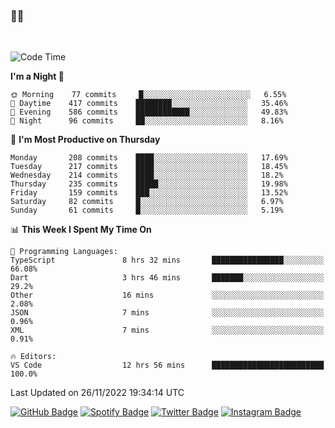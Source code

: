 ### 🤙🍺

<!-- <a href="https://github-readme-stats.vercel.app/api?username=hzak2xx&count_private=true&show_icons=true&theme=dracula">
  <img align="center" src="https://github-readme-stats.vercel.app/api?username=hzak2xx&count_private=true&show_icons=true&theme=dracula" />
</a>
</br> -->
</br>

<!--START_SECTION:waka-->
![Code Time](http://img.shields.io/badge/Code%20Time-2%2C021%20hrs%2058%20mins-blue)

**I'm a Night 🦉** 

```text
🌞 Morning    77 commits     █░░░░░░░░░░░░░░░░░░░░░░░░   6.55% 
🌆 Daytime    417 commits    ████████░░░░░░░░░░░░░░░░░   35.46% 
🌃 Evening    586 commits    ████████████░░░░░░░░░░░░░   49.83% 
🌙 Night      96 commits     ██░░░░░░░░░░░░░░░░░░░░░░░   8.16%

```
📅 **I'm Most Productive on Thursday** 

```text
Monday       208 commits    ████░░░░░░░░░░░░░░░░░░░░░   17.69% 
Tuesday      217 commits    ████░░░░░░░░░░░░░░░░░░░░░   18.45% 
Wednesday    214 commits    ████░░░░░░░░░░░░░░░░░░░░░   18.2% 
Thursday     235 commits    █████░░░░░░░░░░░░░░░░░░░░   19.98% 
Friday       159 commits    ███░░░░░░░░░░░░░░░░░░░░░░   13.52% 
Saturday     82 commits     █░░░░░░░░░░░░░░░░░░░░░░░░   6.97% 
Sunday       61 commits     █░░░░░░░░░░░░░░░░░░░░░░░░   5.19%

```


📊 **This Week I Spent My Time On** 

```text
💬 Programming Languages: 
TypeScript               8 hrs 32 mins       ████████████████░░░░░░░░░   66.08% 
Dart                     3 hrs 46 mins       ███████░░░░░░░░░░░░░░░░░░   29.2% 
Other                    16 mins             ░░░░░░░░░░░░░░░░░░░░░░░░░   2.08% 
JSON                     7 mins              ░░░░░░░░░░░░░░░░░░░░░░░░░   0.96% 
XML                      7 mins              ░░░░░░░░░░░░░░░░░░░░░░░░░   0.91%

🔥 Editors: 
VS Code                  12 hrs 56 mins      █████████████████████████   100.0%

```


 Last Updated on 26/11/2022 19:34:14 UTC
<!--END_SECTION:waka-->

[![GitHub Badge](https://img.shields.io/badge/GitHub-100000?style=for-the-badge&logo=github&logoColor=white)](https://github.com/hzak2xx)
[![Spotify Badge](https://img.shields.io/badge/Spotify-1ED760?&style=for-the-badge&logo=spotify&logoColor=white)](https://open.spotify.com/user/uf90s6sbbh75a1mt44clkhkvf)
[![Twitter Badge](https://img.shields.io/badge/Twitter-1DA1F2?style=for-the-badge&logo=twitter&logoColor=white)](https://twitter.com/hzak2xx)
[![Instagram Badge](https://img.shields.io/badge/Instagram-E4405F?style=for-the-badge&logo=instagram&logoColor=white)](https://www.instagram.com/hzak2xx/)
